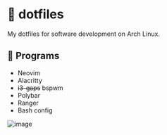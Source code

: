 # 📂 dotfiles

My dotfiles for software development on Arch Linux.

## 🤖 Programs

* Neovim
* Alacritty
* ~~i3-gaps~~ bspwm
* Polybar
* Ranger
* Bash config

![image](https://i.imgur.com/TK4eHZA.png)
